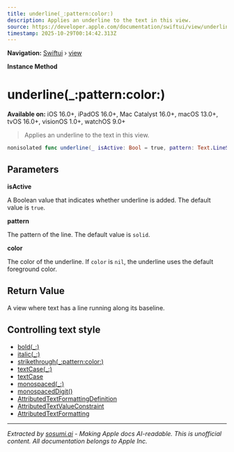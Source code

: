```yaml
---
title: underline(_:pattern:color:)
description: Applies an underline to the text in this view.
source: https://developer.apple.com/documentation/swiftui/view/underline(_:pattern:color:)
timestamp: 2025-10-29T00:14:42.313Z
---
```


**Navigation:** [Swiftui](/documentation/swiftui) › [view](/documentation/swiftui/view)

**Instance Method**

# underline(_:pattern:color:)

**Available on:** iOS 16.0+, iPadOS 16.0+, Mac Catalyst 16.0+, macOS 13.0+, tvOS 16.0+, visionOS 1.0+, watchOS 9.0+

> Applies an underline to the text in this view.

```swift
nonisolated func underline(_ isActive: Bool = true, pattern: Text.LineStyle.Pattern = .solid, color: Color? = nil) -> some View
```

## Parameters

**isActive**

A Boolean value that indicates whether underline is added. The default value is `true`.



**pattern**

The pattern of the line. The default value is `solid`.



**color**

The color of the underline. If `color` is `nil`, the underline uses the default foreground color.



## Return Value

A view where text has a line running along its baseline.

## Controlling text style

- [bold(_:)](/documentation/swiftui/view/bold(_:))
- [italic(_:)](/documentation/swiftui/view/italic(_:))
- [strikethrough(_:pattern:color:)](/documentation/swiftui/view/strikethrough(_:pattern:color:))
- [textCase(_:)](/documentation/swiftui/view/textcase(_:))
- [textCase](/documentation/swiftui/environmentvalues/textcase)
- [monospaced(_:)](/documentation/swiftui/view/monospaced(_:))
- [monospacedDigit()](/documentation/swiftui/view/monospaceddigit())
- [AttributedTextFormattingDefinition](/documentation/swiftui/attributedtextformattingdefinition)
- [AttributedTextValueConstraint](/documentation/swiftui/attributedtextvalueconstraint)
- [AttributedTextFormatting](/documentation/swiftui/attributedtextformatting)

---

*Extracted by [sosumi.ai](https://sosumi.ai) - Making Apple docs AI-readable.*
*This is unofficial content. All documentation belongs to Apple Inc.*
